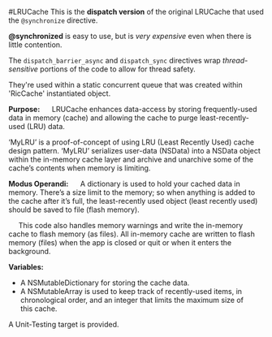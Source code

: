#LRUCache
This is the **dispatch version** of the original LRUCache that used the ```@synchronize``` directive.

<b>@synchronized</b> is easy to use, but is <em>very expensive</em> even when there is little contention.

The ```dispatch_barrier_async``` and ```dispatch_sync``` directives wrap <em>thread-sensitive</em> portions of the code to allow for thread safety.

They're used within a static concurrent queue that was created within 'RicCache' instantiated object.

<b>Purpose:</b>
&nbsp;&nbsp;&nbsp;&nbsp; LRUCache enhances data-access by storing frequently-used data in memory (cache) and allowing
the cache to purge least-recently-used (LRU) data.

‘MyLRU’ is a proof-of-concept of using LRU (Least Recently Used) cache design pattern.
‘MyLRU’ serializes user-data (NSData) into a NSData object within the in-memory cache layer and  archive and unarchive some of the cache’s contents when memory is limiting.

<b>Modus Operandi:</b>
&nbsp;&nbsp;&nbsp;&nbsp; A dictionary is used to hold your cached data in memory.  There’s a size limit to the memory; so
when anything is added to the cache after it’s full, the least-recently used object (least recently used) should be saved to file (flash memory).

&nbsp;&nbsp;&nbsp;&nbsp; This code also handles memory warnings and write the in-memory cache to flash memory (as files).
All in-memory cache are written to flash memory (files) when the app is closed or
quit or when it enters the background.

<b>Variables:</b>
* A NSMutableDictionary for storing the cache data.
* A NSMutableArray is used to keep track of recently-used items, in chronological order, and an integer that limits the maximum size of this cache.


A Unit-Testing target is provided.
